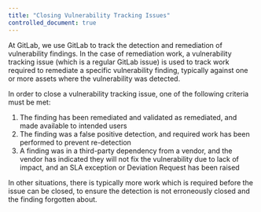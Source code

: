 ```yaml
---
title: "Closing Vulnerability Tracking Issues"
controlled_document: true
---
```


At GitLab, we use GitLab to track the detection and remediation of vulnerability findings. In the case of remediation work, a vulnerability tracking issue (which is a regular GitLab issue) is used to track work required to remediate a specific vulnerability finding, typically against one or more assets where the vulnerability was detected.

In order to close a vulnerability tracking issue, one of the following criteria must be met:

1. The finding has been remediated and validated as remediated, and made available to intended users
1. The finding was a false positive detection, and required work has been performed to prevent re-detection
1. A finding was in a third-party dependency from a vendor, and the vendor has indicated they will not fix the vulnerability due to lack of impact, and an SLA exception or Deviation Request has been raised

In other situations, there is typically more work which is required before the issue can be closed, to ensure the detection is not erroneously closed and the finding forgotten about.
